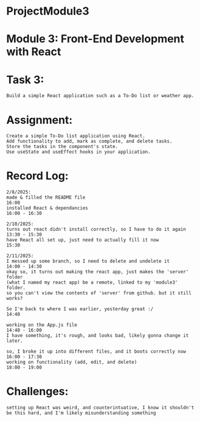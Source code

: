 # ProjectModule3

# Module 3: Front-End Development with React
# Task 3:
    Build a simple React application such as a To-Do list or weather app.

# Assignment:
    Create a simple To-Do list application using React.
    Add functionality to add, mark as complete, and delete tasks.
    Store the tasks in the component's state.
    Use useState and useEffect hooks in your application.

# Record Log:
    2/8/2025:
    made & filled the README file                                               16:00
    installed React & dependancies                                              16:00 - 16:30

    2/10/2025:
    turns out react didn't install correctly, so I have to do it again          13:30 - 15:30
    have React all set up, just need to actually fill it now                    15:30
    
    2/11/2025:
    I messed up some branch, so I need to delete and undelete it                14:00 - 14:30
    okay so, it turns out making the react app, just makes the 'server' folder 
    (what I named my react app) be a remote, linked to my 'module3' folder.
    so you can't view the contents of 'server' from github. but it still works?

    So I'm back to where I was earlier, yesterday great :/                      14:40

    working on the App.js file                                                  14:40 - 16:00
    I have something, it's rough, and looks bad, likely gonna change it later.

    so, I broke it up into different files, and it boots correctly now          16:00 - 17:30
    working on functionality (add, edit, and delete)                            18:00 - 19:00



# Challenges:
    setting up React was weird, and counterintuative, I know it shouldn't be this hard, and I'm likely misunderstanding something
